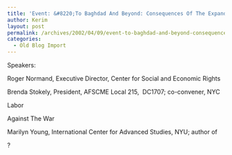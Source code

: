 ```yaml
---
title: 'Event: &#8220;To Baghdad And Beyond: Consequences Of The Expanding Bush Wars At'
author: Kerim
layout: post
permalink: /archives/2002/04/09/event-to-baghdad-and-beyond-consequences-of-the-expanding-bush-wars-at/
categories:
  - Old Blog Import
---
```

Speakers:

Roger Normand, Executive Director, Center for Social and Economic Rights

Brenda Stokely, President, AFSCME Local 215,&nbsp; DC1707; co-convener, NYC

Labor

Against The War

Marilyn Young, International Center for Advanced Studies, NYU; author of

?

